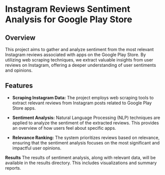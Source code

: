 # Instagram Reviews Sentiment Analysis for Google Play Store

## Overview

This project aims to gather and analyze sentiment from the most relevant Instagram reviews associated with apps on the Google Play Store. By utilizing web scraping techniques, we extract valuable insights from user reviews on Instagram, offering a deeper understanding of user sentiments and opinions.

## Features

- **Scraping Instagram Data:** The project employs web scraping tools to extract relevant reviews from Instagram posts related to Google Play Store apps.

- **Sentiment Analysis:** Natural Language Processing (NLP) techniques are applied to analyze the sentiment of the extracted reviews. This provides an overview of how users feel about specific apps.

- **Relevance Ranking:** The system prioritizes reviews based on relevance, ensuring that the sentiment analysis focuses on the most significant and impactful user opinions.

**Results**
The results of sentiment analysis, along with relevant data, will be available in the results directory. This includes visualizations and summary reports.
